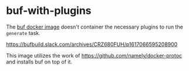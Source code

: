 # buf-with-plugins


The [buf docker image](https://github.com/bufbuild/buf/blob/main/Dockerfile.buf) doesn't container the necessary 
plugins to run the `generate` task. 


https://bufbuild.slack.com/archives/CRZ680FUH/p1617066595208900

This image utilizes the work of https://github.com/namely/docker-protoc and installs buf on top of it. 